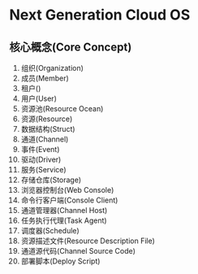 # Next Generation Cloud OS


## 核心概念(Core Concept)

1. 组织(Organization)
2. 成员(Member)
3. 租户()
4. 用户(User)
5. 资源池(Resource Ocean)
6. 资源(Resource)
7. 数据结构(Struct)
8. 通道(Channel)
9. 事件(Event)
10. 驱动(Driver)
11. 服务(Service)
12. 存储仓库(Storage)
13. 浏览器控制台(Web Console)
14. 命令行客户端(Console Client)
15. 通道管理器(Channel Host)
16. 任务执行代理(Task Agent)
17. 调度器(Schedule)
18. 资源描述文件(Resource Description File)
19. 通道源代码(Channel Source Code)
20. 部署脚本(Deploy Script)
